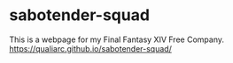 # sabotender-squad
This is a webpage for my Final Fantasy XIV Free Company.
https://qualiarc.github.io/sabotender-squad/